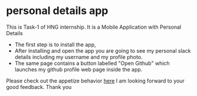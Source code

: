 # personal details app

This is Task-1 of HNG internship. It is a Mobile Application with Personal Details

  - The first step is to install the app,
  - After installing and open the app you are going to see my personal slack details including my username and my profile photo.
  - The same page contains a button labelled "Open Github" which launches my github profile web page inside the app.

Please check out the appetize behavior [here](https://appetize.io/app/wwy4ycuto3wyix75w442fhkhl4)
I am looking forward to your good feedback. Thank you

